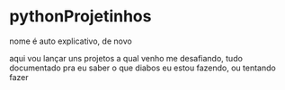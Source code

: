 # pythonProjetinhos
nome é auto explicativo, de novo

aqui vou lançar uns projetos a qual venho me desafiando, tudo documentado pra eu saber o que diabos eu estou fazendo, ou tentando fazer
